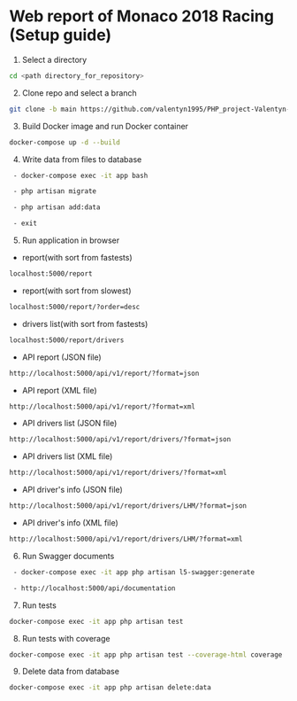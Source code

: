 # Web report of Monaco 2018 Racing (Setup guide)

1. Select a directory
```sh
cd <path directory_for_repository>
```
2. Clone repo and select a branch
```sh
git clone -b main https://github.com/valentyn1995/PHP_project-Valentyn-Kovalenko-.git
```
3. Build Docker image and run Docker container
```sh
docker-compose up -d --build
```
4. Write data from files to database
```sh
 - docker-compose exec -it app bash
```
```sh
 - php artisan migrate
```
```sh
 - php artisan add:data
```
```sh
 - exit
```
5. Run application in browser
 - report(with sort from fastests)
```sh
localhost:5000/report
```
- report(with sort from slowest)
```sh
localhost:5000/report/?order=desc
```
 - drivers list(with sort from fastests)
```sh
localhost:5000/report/drivers
```
 - API report (JSON file)
 ```sh
http://localhost:5000/api/v1/report/?format=json
 ```
 - API report (XML file)
 ```sh
 http://localhost:5000/api/v1/report/?format=xml
 ```
 - API drivers list (JSON file)
 ```sh
 http://localhost:5000/api/v1/report/drivers/?format=json
 ```
 - API drivers list (XML file)
 ```sh
 http://localhost:5000/api/v1/report/drivers/?format=xml
 ```
 - API driver's info (JSON file)
 ```sh
 http://localhost:5000/api/v1/report/drivers/LHM/?format=json
 ```
 - API driver's info (XML file)
 ```sh
 http://localhost:5000/api/v1/report/drivers/LHM/?format=xml
 ```
6. Run Swagger documents
```sh
 - docker-compose exec -it app php artisan l5-swagger:generate
```
```sh
 - http://localhost:5000/api/documentation
```
7. Run tests
```sh
docker-compose exec -it app php artisan test
```
8. Run tests with coverage
```sh
docker-compose exec -it app php artisan test --coverage-html coverage
```
9. Delete data from database
```sh
docker-compose exec -it app php artisan delete:data
```

